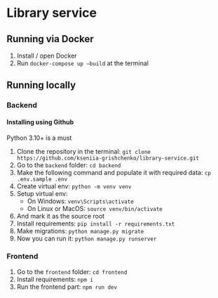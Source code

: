# Library service

## Running via Docker

1. Install / open Docker
2. Run `docker-compose up –build` at the terminal

## Running locally

### Backend

#### Installing using Github

Python 3.10+ is a must

1. Clone the repository in the terminal:
   `git clone https://github.com/kseniia-grishchenko/library-service.git`
2. Go to the `backend` folder:
   `cd backend`
3. Make the following command and populate it with required data:
   `cp .env.sample .env`
4. Create virtual env:
   `python -m venv venv`
5. Setup virtual env:
   - On Windows: `venv\Scripts\activate`
   - On Linux or MacOS: `source venv/bin/activate`
6. And mark it as the source root
7. Install requirements: `pip install -r requirements.txt`
8. Make migrations: `python manage.py migrate`
9. Now you can run it: `python manage.py runserver`

### Frontend

1. Go to the `frontend` folder:
   `cd frontend`
2. Install requirements: `npm i`
3. Run the frontend part: `npm run dev`
